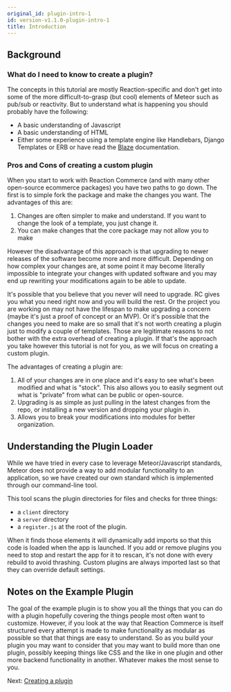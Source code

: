```yaml
---
original_id: plugin-intro-1
id: version-v1.1.0-plugin-intro-1
title: Introduction
---
```

    
## Background

### What do I need to know to create a plugin?

The concepts in this tutorial are mostly Reaction-specific and don't get into some of the more difficult-to-grasp (but cool) elements of Meteor such as pub/sub or reactivity. But to understand what is happening you should probably have the following:

* A basic understanding of Javascript
* A basic understanding of HTML
* Either some experience using a template engine like Handlebars, Django Templates or ERB or have read the [Blaze](http://blazejs.org/guide/introduction.html) documentation.

### Pros and Cons of creating a custom plugin

When you start to work with Reaction Commerce (and with many other open-source ecommerce packages) you have two paths to go down. The first is to simple fork the package and make the changes you want. The advantages of this are:

1. Changes are often simpler to make and understand. If you want to change the look of a template, you just change it.
1. You can make changes that the core package may not allow you to make

However the disadvantage of this approach is that upgrading to newer releases of the software become more and more difficult. Depending on how complex your changes are, at some point it may become literally impossible to integrate your changes with updated software and you may end up rewriting your modifications again to be able to update.

It's possible that you believe that you never will need to upgrade. RC gives you what you need right now and you will build the rest. Or the project you are working on may not have the lifespan to make upgrading a concern (maybe it's just a proof of concept or an MVP). Or it's possible that the changes you need to make are so small that it's not worth creating a plugin just to modify a couple of templates. Those are legitimate reasons to not bother with the extra overhead of creating a plugin. If that's the approach you take however this tutorial is not for you, as we will focus on creating a custom plugin.

The advantages of creating a plugin are:

1. All of your changes are in one place and it's easy to see what's been modified and what is "stock". This also allows you to easily segment out what is "private" from what can be public or open-source.
1. Upgrading is as simple as just pulling in the latest changes from the repo, or installing a new version and dropping your plugin in.
1. Allows you to break your modifications into modules for better organization.

## Understanding the Plugin Loader

While we have tried in every case to leverage Meteor/Javascript standards, Meteor does not provide a way to add modular functionality to an application, so we have created our own standard which is implemented through our command-line tool.

This tool scans the plugin directories for files and checks for three things:

* a `client` directory
* a `server` directory
* a `register.js` at the root of the plugin.

When it finds those elements it will dynamically add imports so that this code is loaded when the app is launched. If you add or remove plugins you need to stop and restart the app for it to rescan, it's not done with every rebuild to avoid thrashing. Custom plugins are always imported last so that they can override default settings.

## Notes on the Example Plugin

The goal of the example plugin is to show you all the things that you can do with a plugin hopefully covering the things people most often want to customize. However, if you look at the way that Reaction Commerce is itself structured every attempt is made to make functionality as modular as possible so that that things are easy to understand. So as you build your plugin you may want to consider that you may want to build more than one plugin, possibly keeping things like CSS and the like in one plugin and other more backend functionality in another. Whatever makes the most sense to you.

Next: [Creating a plugin](plugin-creating-2)
